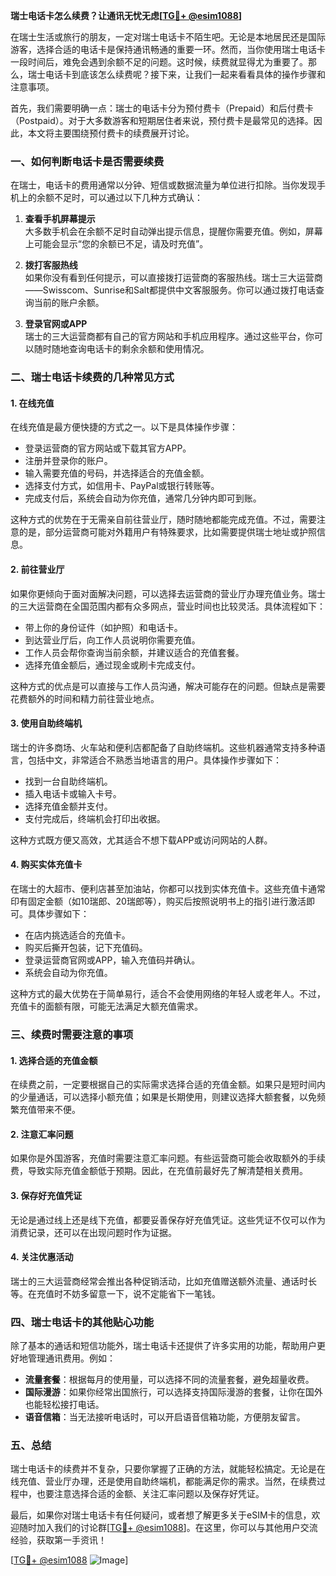 **瑞士电话卡怎么续费？让通讯无忧无虑[[TG💪+ @esim1088](https://t.me/s/esim1088)]**

在瑞士生活或旅行的朋友，一定对瑞士电话卡不陌生吧。无论是本地居民还是国际游客，选择合适的电话卡是保持通讯畅通的重要一环。然而，当你使用瑞士电话卡一段时间后，难免会遇到余额不足的问题。这时候，续费就显得尤为重要了。那么，瑞士电话卡到底该怎么续费呢？接下来，让我们一起来看看具体的操作步骤和注意事项。

首先，我们需要明确一点：瑞士的电话卡分为预付费卡（Prepaid）和后付费卡（Postpaid）。对于大多数游客和短期居住者来说，预付费卡是最常见的选择。因此，本文将主要围绕预付费卡的续费展开讨论。

### **一、如何判断电话卡是否需要续费**

在瑞士，电话卡的费用通常以分钟、短信或数据流量为单位进行扣除。当你发现手机上的余额不足时，可以通过以下几种方式确认：

1. **查看手机屏幕提示**  
   大多数手机会在余额不足时自动弹出提示信息，提醒你需要充值。例如，屏幕上可能会显示“您的余额已不足，请及时充值”。

2. **拨打客服热线**  
   如果你没有看到任何提示，可以直接拨打运营商的客服热线。瑞士三大运营商——Swisscom、Sunrise和Salt都提供中文客服服务。你可以通过拨打电话查询当前的账户余额。

3. **登录官网或APP**  
   瑞士的三大运营商都有自己的官方网站和手机应用程序。通过这些平台，你可以随时随地查询电话卡的剩余余额和使用情况。

### **二、瑞士电话卡续费的几种常见方式**

#### **1. 在线充值**
在线充值是最方便快捷的方式之一。以下是具体操作步骤：
- 登录运营商的官方网站或下载其官方APP。
- 注册并登录你的账户。
- 输入需要充值的号码，并选择适合的充值金额。
- 选择支付方式，如信用卡、PayPal或银行转账等。
- 完成支付后，系统会自动为你充值，通常几分钟内即可到账。

这种方式的优势在于无需亲自前往营业厅，随时随地都能完成充值。不过，需要注意的是，部分运营商可能对外籍用户有特殊要求，比如需要提供瑞士地址或护照信息。

#### **2. 前往营业厅**
如果你更倾向于面对面解决问题，可以选择去运营商的营业厅办理充值业务。瑞士的三大运营商在全国范围内都有众多网点，营业时间也比较灵活。具体流程如下：
- 带上你的身份证件（如护照）和电话卡。
- 到达营业厅后，向工作人员说明你需要充值。
- 工作人员会帮你查询当前余额，并建议适合的充值套餐。
- 选择充值金额后，通过现金或刷卡完成支付。

这种方式的优点是可以直接与工作人员沟通，解决可能存在的问题。但缺点是需要花费额外的时间和精力前往营业地点。

#### **3. 使用自助终端机**
瑞士的许多商场、火车站和便利店都配备了自助终端机。这些机器通常支持多种语言，包括中文，非常适合不熟悉当地语言的用户。具体操作步骤如下：
- 找到一台自助终端机。
- 插入电话卡或输入卡号。
- 选择充值金额并支付。
- 支付完成后，终端机会打印出收据。

这种方式既方便又高效，尤其适合不想下载APP或访问网站的人群。

#### **4. 购买实体充值卡**
在瑞士的大超市、便利店甚至加油站，你都可以找到实体充值卡。这些充值卡通常印有固定金额（如10瑞郎、20瑞郎等），购买后按照说明书上的指引进行激活即可。具体步骤如下：
- 在店内挑选适合的充值卡。
- 购买后撕开包装，记下充值码。
- 登录运营商官网或APP，输入充值码并确认。
- 系统会自动为你充值。

这种方式的最大优势在于简单易行，适合不会使用网络的年轻人或老年人。不过，充值卡的面额有限，可能无法满足大额充值需求。

### **三、续费时需要注意的事项**

#### **1. 选择合适的充值金额**
在续费之前，一定要根据自己的实际需求选择合适的充值金额。如果只是短时间内的少量通话，可以选择小额充值；如果是长期使用，则建议选择大额套餐，以免频繁充值带来不便。

#### **2. 注意汇率问题**
如果你是外国游客，充值时需要注意汇率问题。有些运营商可能会收取额外的手续费，导致实际充值金额低于预期。因此，在充值前最好先了解清楚相关费用。

#### **3. 保存好充值凭证**
无论是通过线上还是线下充值，都要妥善保存好充值凭证。这些凭证不仅可以作为消费记录，还可以在出现问题时作为证据。

#### **4. 关注优惠活动**
瑞士的三大运营商经常会推出各种促销活动，比如充值赠送额外流量、通话时长等。在充值时不妨多留意一下，说不定能省下一笔钱。

### **四、瑞士电话卡的其他贴心功能**

除了基本的通话和短信功能外，瑞士电话卡还提供了许多实用的功能，帮助用户更好地管理通讯费用。例如：
- **流量套餐**：根据每月的使用量，可以选择不同的流量套餐，避免超量收费。
- **国际漫游**：如果你经常出国旅行，可以选择支持国际漫游的套餐，让你在国外也能轻松接打电话。
- **语音信箱**：当无法接听电话时，可以开启语音信箱功能，方便朋友留言。

### **五、总结**

瑞士电话卡的续费并不复杂，只要你掌握了正确的方法，就能轻松搞定。无论是在线充值、营业厅办理，还是使用自助终端机，都能满足你的需求。当然，在续费过程中，也要注意选择合适的金额、关注汇率问题以及保存好凭证。

最后，如果你对瑞士电话卡有任何疑问，或者想了解更多关于eSIM卡的信息，欢迎随时加入我们的讨论群[[TG💪+ @esim1088](https://t.me/s/esim1088)]。在这里，你可以与其他用户交流经验，获取第一手资讯！

[[TG💪+ @esim1088](https://t.me/s/esim1088) ![Image](https://i.postimg.cc/4NQfJmqS/Snipaste-2025-05-13-00-14-12.png)]
